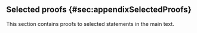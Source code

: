 ## Selected proofs {#sec:appendixSelectedProofs}

This section contains proofs to selected statements in the main text.
